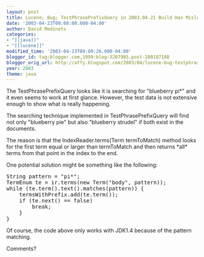 ```yaml
---
layout: post
title: Lucene; Bug; TestPhrasePrefixQuery in 2003.04.21 Build Has Misleading Code?
date: '2003-04-23T09:08:00.000-04:00'
author: David Medinets
categories:
- "[[java]]"
- "[[lucene]]"
modified_time: '2003-04-23T09:09:26.000-04:00'
blogger_id: tag:blogger.com,1999:blog-3207985.post-200187188
blogger_orig_url: http://affy.blogspot.com/2003/04/lucene-bug-testphraseprefixquery-in.md
year: 2003
theme: java
---
```


<p>The TestPhrasePrefixQuery looks like it is searching for "blueberry pi*" and it even seems to work at first glance.
    However, the test data is not extensive enough to show what is really happening.</p>


<p>The searching technique implemented in TestPhrasePrefixQuery will find not only "blueberry pie" but also "blueberry
    strudel" if both exist in the documents.</p>

<p>The reason is that the IndexReader.terms(Term termToMatch) method looks for the first term equal or larger than
    termToMatch and then returns *all* terms from that point in the index to the end.</p>

<p>One potential solution might be something like the following:</p>

<pre>
String pattern = "pi*";
TermEnum te = ir.terms(new Term("body", pattern));
while (te.term().text().matches(pattern)) {
    termsWithPrefix.add(te.term());
    if (te.next() == false)
        break;
    }
}
</pre>

<p>Of course, the code above only works with JDK1.4 because of the pattern matching.</p>

<p>Comments?</p>